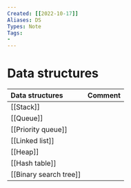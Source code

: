 ```yaml
---
Created: [[2022-10-17]]
Aliases: DS
Types: Note
Tags: 
- 
---
```

# Data structures

| Data structures        | Comment |
|:---------------------- |:------- |
| [[Stack]]              |         |
| [[Queue]]              |         |
| [[Priority queue]]     |         |
| [[Linked list]]        |         |
| [[Heap]]               |         |
| [[Hash table]]         |         |
| [[Binary search tree]] |         |
